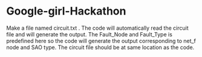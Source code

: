 # Google-girl-Hackathon
Make a file named circuit.txt . The code will automatically read the circuit file and will generate the output. The Fault_Node and Fault_Type is predefined here so the code will generate the output corresponding to net_f node and SAO type. The circuit file should be at same location as the code. 
